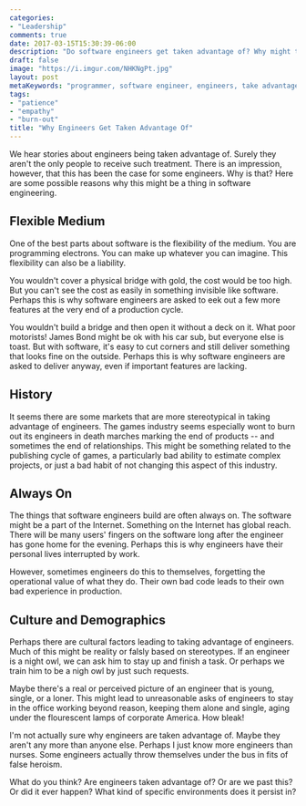 ```yaml
---
categories:
- "Leadership"
comments: true
date: 2017-03-15T15:30:39-06:00
description: "Do software engineers get taken advantage of? Why might this be?"
draft: false
image: "https://i.imgur.com/NHKNgPt.jpg"
layout: post
metaKeywords: "programmer, software engineer, engineers, take advantage, death march, burn out"
tags:
- "patience"
- "empathy"
- "burn-out"
title: "Why Engineers Get Taken Advantage Of"
---
```


We hear stories about engineers being taken advantage of. Surely they aren't the only people to receive such treatment.  There is an impression, however, that this has been the case for some engineers.  Why is that?  Here are some possible reasons why this might be a thing in software engineering.

<!--more-->

## Flexible Medium

One of the best parts about software is the flexibility of the medium.  You are programming electrons.  You can make up whatever you can imagine.  This flexibility can also be a liability.

You wouldn't cover a physical bridge with gold, the cost would be too high.  But you can't see the cost as easily in something invisible like software.  Perhaps this is why software engineers are asked to eek out a few more features at the very end of a production cycle.

You wouldn't build a bridge and then open it without a deck on it.  What poor motorists!  James Bond might be ok with his car sub, but everyone else is toast.  But with software, it's easy to cut corners and still deliver something that looks fine on the outside.  Perhaps this is why software engineers are asked to deliver anyway, even if important features are lacking.

## History

It seems there are some markets that are more stereotypical in taking advantage of engineers.  The games industry seems especially wont to burn out its engineers in death marches marking the end of products -- and sometimes the end of relationships.  This might be something related to the publishing cycle of games, a particularly bad ability to estimate complex projects, or just a bad habit of not changing this aspect of this industry.

## Always On

The things that software engineers build are often always on.  The software might be a part of the Internet.  Something on the Internet has global reach.  There will be many users' fingers on the software long after the engineer has gone home for the evening.  Perhaps this is why engineers have their personal lives interrupted by work.  

However, sometimes engineers do this to themselves, forgetting the operational value of what they do.  Their own bad code leads to their own bad experience in production.

## Culture and Demographics

Perhaps there are cultural factors leading to taking advantage of engineers.  Much of this might be reality or falsly based on stereotypes.  If an engineer is a night owl, we can ask him to stay up and finish a task.  Or perhaps we train him to be a nigh owl by just such requests.  

Maybe there's a real or perceived picture of an engineer that is young, single, or a loner.  This might lead to unreasonable asks of engineers to stay in the office working beyond reason, keeping them alone and single, aging under the flourescent lamps of corporate America.  How bleak!

I'm not actually sure why engineers are taken advantage of.  Maybe they aren't any more than anyone else.  Perhaps I just know more engineers than nurses.  Some engineers actually throw themselves under the bus in fits of false heroism.

What do you think?  Are engineers taken advantage of?  Or are we past this?  Or did it ever happen?  What kind of specific environments does it persist in?
